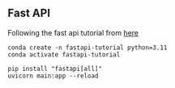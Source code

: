 ## Fast API

Following the fast api tutorial from [here](https://fastapi.tiangolo.com/tutorial/first-steps/)

```
conda create -n fastapi-tutorial python=3.11
conda activate fastapi-tutorial

pip install "fastapi[all]"
uvicorn main:app --reload
```
